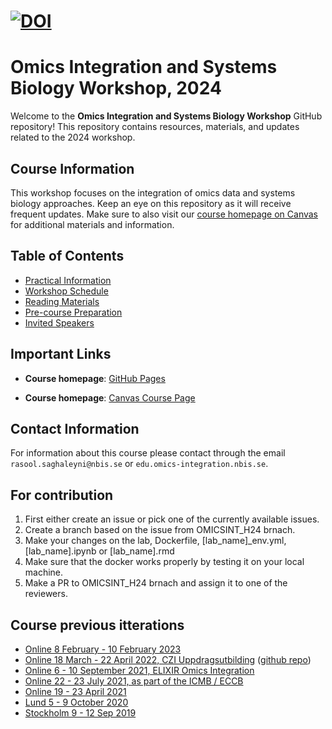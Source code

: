 [![DOI](https://zenodo.org/badge/172930292.svg)](https://zenodo.org/badge/latestdoi/172930292)
=========================================
# Omics Integration and Systems Biology Workshop, 2024

Welcome to the **Omics Integration and Systems Biology Workshop** GitHub repository! This repository contains resources, materials, and updates related to the 2024 workshop.

## Course Information

This workshop focuses on the integration of omics data and systems biology approaches. Keep an eye on this repository as it will receive frequent updates. Make sure to also visit our [course homepage on Canvas](https://uppsala.instructure.com/courses/96642) for additional materials and information.

## Table of Contents

- [Practical Information](https://nbisweden.github.io/workshop_omics_integration/practical_info.html)
- [Workshop Schedule](https://nbisweden.github.io/workshop_omics_integration/schedule.html)
- [Reading Materials](https://nbisweden.github.io/workshop_omics_integration/reading_materials.html)
- [Pre-course Preparation](https://nbisweden.github.io/workshop_omics_integration/precourse.html)
- [Invited Speakers](https://nbisweden.github.io/workshop_omics_integration/invited_speakers.html)

## Important Links

- **Course homepage**: [GitHub Pages](https://nbisweden.github.io/workshop_omics_integration/)

- **Course homepage**: [Canvas Course Page](https://uppsala.instructure.com/courses/96642)

## Contact Information
For information about this course please contact through the email `rasool.saghaleyni@nbis.se` or `edu.omics-integration.nbis.se`.

## For contribution

1. First either create an issue or pick one of the currently available issues.
2. Create a branch based on the issue from OMICSINT_H24 brnach.
3. Make your changes on the lab, Dockerfile, [lab_name]_env.yml, [lab_name].ipynb or [lab_name].rmd
4. Make sure that the docker works properly by testing it on your local machine.
5. Make a PR to OMICSINT_H24 brnach and assign it to one of the reviewers.

## Course previous itterations

- [Online 8 February - 10 February 2023][8]
- [Online 18 March - 22 April 2022, CZI Uppdragsutbilding][6] ([github repo][7])  
- [Online 6 - 10 September 2021, ELIXIR Omics Integration][5]
- [Online 22 - 23 July 2021, as part of the ICMB / ECCB][4]
- [Online 19 - 23 April 2021][3]
- [Lund 5 - 9 October 2020][2]
- [Stockholm 9 - 12 Sep 2019][1]

[8]: https://uppsala.instructure.com/courses/75208
[7]: https://github.com/NBISweden/sms6012_CZIomicsint
[6]: https://uppsala.instructure.com/courses/67276
[5]: https://github.com/NBISweden/workshop_omics_integration/releases/tag/course2109
[4]: https://github.com/NBISweden/workshop_omicsint_ISMBECCB/
[3]: https://github.com/NBISweden/workshop_omics_integration/tree/course2104
[2]: https://github.com/NBISweden/workshop_omics_integration/tree/course2010
[1]: https://github.com/NBISweden/workshop_omics_integration/tree/c60abb4579849bb8a0acd756d1aa9e71125265ac
